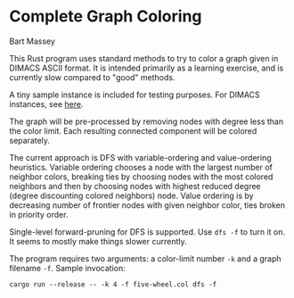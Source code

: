 # Complete Graph Coloring
Bart Massey

This Rust program uses standard methods to try to color a
graph given in DIMACS ASCII format. It is intended primarily
as a learning exercise, and is currently slow compared to
"good" methods.

A tiny sample instance is included for testing purposes. For
DIMACS instances, see
[here](https://mat.tepper.cmu.edu/COLOR/instances.html).

The graph will be pre-processed by removing nodes with
degree less than the color limit. Each resulting connected
component will be colored separately.

The current approach is DFS with variable-ordering and
value-ordering heuristics. Variable ordering chooses a node
with the largest number of neighbor colors, breaking ties by
choosing nodes with the most colored neighbors and then by
choosing nodes with highest reduced degree (degree
discounting colored neighbors) node. Value ordering is by
decreasing number of frontier nodes with given neighbor
color, ties broken in priority order.

Single-level forward-pruning for DFS is supported. Use `dfs
-f` to turn it on. It seems to mostly make things slower
currently.

The program requires two arguments: a color-limit number
`-k` and a graph filename `-f`. Sample invocation:

    cargo run --release -- -k 4 -f five-wheel.col dfs -f

